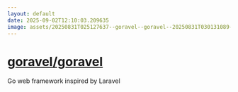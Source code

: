 ```yaml
---
layout: default
date: 2025-09-02T12:10:03.209635
image: assets/20250831T025127637--goravel--goravel--20250831T030131089--cropped.png
---
```


# [goravel/goravel](https://github.com/goravel/goravel)

Go web framework inspired by Laravel
